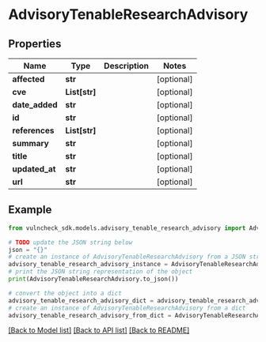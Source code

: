 # AdvisoryTenableResearchAdvisory


## Properties

Name | Type | Description | Notes
------------ | ------------- | ------------- | -------------
**affected** | **str** |  | [optional] 
**cve** | **List[str]** |  | [optional] 
**date_added** | **str** |  | [optional] 
**id** | **str** |  | [optional] 
**references** | **List[str]** |  | [optional] 
**summary** | **str** |  | [optional] 
**title** | **str** |  | [optional] 
**updated_at** | **str** |  | [optional] 
**url** | **str** |  | [optional] 

## Example

```python
from vulncheck_sdk.models.advisory_tenable_research_advisory import AdvisoryTenableResearchAdvisory

# TODO update the JSON string below
json = "{}"
# create an instance of AdvisoryTenableResearchAdvisory from a JSON string
advisory_tenable_research_advisory_instance = AdvisoryTenableResearchAdvisory.from_json(json)
# print the JSON string representation of the object
print(AdvisoryTenableResearchAdvisory.to_json())

# convert the object into a dict
advisory_tenable_research_advisory_dict = advisory_tenable_research_advisory_instance.to_dict()
# create an instance of AdvisoryTenableResearchAdvisory from a dict
advisory_tenable_research_advisory_from_dict = AdvisoryTenableResearchAdvisory.from_dict(advisory_tenable_research_advisory_dict)
```
[[Back to Model list]](../README.md#documentation-for-models) [[Back to API list]](../README.md#documentation-for-api-endpoints) [[Back to README]](../README.md)


